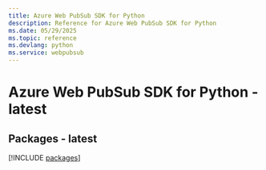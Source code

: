 ```yaml
---
title: Azure Web PubSub SDK for Python
description: Reference for Azure Web PubSub SDK for Python
ms.date: 05/29/2025
ms.topic: reference
ms.devlang: python
ms.service: webpubsub
---
```

# Azure Web PubSub SDK for Python - latest
## Packages - latest
[!INCLUDE [packages](web-pubsub-index.md)]